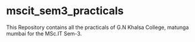 # mscit_sem3_practicals
This Repository contains all the practicals of G.N Khalsa College, matunga mumbai for the MSc.IT Sem-3.
